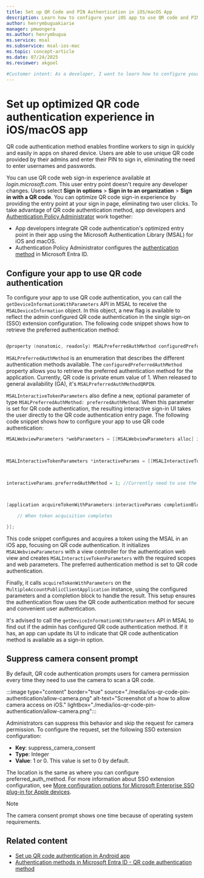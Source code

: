 ```yaml
---
title: Set up QR Code and PIN Authentication in iOS/macOS App
description: Learn how to configure your iOS app to use QR code and PIN authentication using the Microsoft Authentication Library for iOS and macOS.
author: henrymbuguakiarie
manager: pmwongera
ms.author: henrymbugua
ms.service: msal
ms.subservice: msal-ios-mac
ms.topic: concept-article
ms.date: 07/24/2025
ms.reviewer: akgoel

#Customer intent: As a developer, I want to learn how to configure your iOS app to have optimized QR code authentication experience using the Microsoft Authentication Library for iOS and macOS. 
---
```


# Set up optimized QR code authentication experience in iOS/macOS app

QR code authentication method enables frontline workers to sign in quickly and easily in apps on shared device. Users are able to use unique QR code provided by their admins and enter their PIN to sign in, eliminating the need to enter usernames and passwords.

You can use QR code web sign-in experience available at *login.microsoft.com*. This user entry point doesn't require any developer changes. Users select **Sign in options** > **Sign in to an organization** > **Sign in with a QR code**. You can optimize QR code sign-in experience by providing the entry point at your sign in page, eliminating two user clicks. To take advantage of QR code authentication method, app developers and [Authentication Policy Administrator](/entra/identity/role-based-access-control/permissions-reference) work together:

- App developers integrate QR code authentication's optimized entry point in their app using the Microsoft Authentication Library (MSAL) for iOS and macOS.
- Authentication Policy Administrator configures the [authentication method](/entra/identity/authentication/how-to-authentication-qr-code) in Microsoft Entra ID.

## Configure your app to use QR code authentication

To configure your app to use QR code authentication, you can call the `getDeviceInformationWithParameters` API in MSAL to receive the `MSALDeviceInformation` object. In this object, a new flag is available to reflect the admin configured QR code authentication in the single sign-on (SSO) extension configuration. The following code snippet shows how to retrieve the preferred authentication method:

```objectivec

@property (nonatomic, readonly) MSALPreferredAuthMethod configuredPreferredAuthMethod; 

```

`MSALPreferredAuthMethod` is an enumeration that describes the different authentication methods available. The `configuredPreferredAuthMethod` property allows you to retrieve the preferred authentication method for the application. Currently, QR code is private enum value of 1. When released to general availability (GA), it's `MSALPreferredAuthMethodQRPIN`.

`MSALInteractiveTokenParameters` also define a new, optional parameter of type `MSALPreferredAuthMethod: preferredAuthMethod`. When this parameter is set for QR code authentication, the resulting interactive sign-in UI takes the user directly to the QR code authentication entry page. The following code snippet shows how to configure your app to use QR code authentication:



```objectivec
MSALWebviewParameters *webParameters = [[MSALWebviewParameters alloc] initWithAuthPresentationViewController:viewController]; 

     

MSALInteractiveTokenParameters *interactiveParams = [[MSALInteractiveTokenParameters alloc] initWithScopes:scopes webviewParameters:webParameters]; 

 

interactiveParams.preferredAuthMethod = 1; //Currently need to use the private enum value 

 

[application acquireTokenWithParameters:interactiveParams completionBlock:^(MSALResult *result, NSError *error) { 

    // When token acquisition completes 

}]; 

```

This code snippet configures and acquires a token using the MSAL in an iOS app, focusing on QR code authentication. It initializes `MSALWebviewParameters` with a view controller for the authentication web view and creates `MSALInteractiveTokenParameters` with the required scopes and web parameters. The preferred authentication method is set to QR code authentication. 

Finally, it calls `acquireTokenWithParameters` on the `MultipleAccountPublicClientApplication` instance, using the configured parameters and a completion block to handle the result. This setup ensures the authentication flow uses the QR code authentication method for secure and convenient user authentication.

It's advised to call the `getDeviceInformationWithParameters` API in MSAL to find out if the admin has configured QR code authentication method. If it has, an app can update its UI to indicate that QR code authentication method is available as a sign-in option.

## Suppress camera consent prompt

By default, QR code authentication prompts users for camera permission every time they need to use the camera to scan a QR code. 

:::image type="content" border="true" source="./media/ios-qr-code-pin-authentication/allow-camera.png" alt-text="Screenshot of a how to allow camera access on iOS." lightbox="./media/ios-qr-code-pin-authentication/allow-camera.png":::

Administrators can suppress this behavior and skip the request for camera permission. To configure the request, set the following SSO extension configuration:

- **Key**: suppress_camera_consent
- **Type**: Integer 
- **Value**: 1 or 0. This value is set to 0 by default.

The location is the same as where you can configure preferred_auth_method. For more information about SSO extension configuration, see [More configuration options for Microsoft Enterprise SSO plug-in for Apple devices](/entra/identity-platform/apple-sso-plugin#more-configuration-options).

>[!NOTE] 
>The camera consent prompt shows one time because of operating system requirements.

## Related content

- [Set up QR code authentication in Android app](android-qr-code-pin-authentication.md)
- [Authentication methods in Microsoft Entra ID - QR code authentication method](/entra/identity/authentication/how-to-authentication-qr-code)
